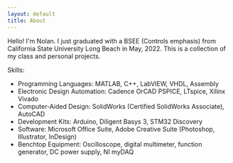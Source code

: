 ```yaml
---
layout: default
title: About
---
```


Hello! I'm Nolan. I just graduated with a BSEE (Controls emphasis) from California State University Long Beach in May, 2022. This is a collection of my class and personal projects. 

Skills:
-  Programming Languages: MATLAB, C++, LabVIEW, VHDL, Assembly
-  Electronic Design Automation: Cadence OrCAD PSPICE, LTspice, Xilinx Vivado
-  Computer-Aided Design: SolidWorks (Certified SolidWorks Associate), AutoCAD
-  Development Kits: Arduino, Diligent Basys 3, STM32 Discovery
-  Software: Microsoft Office Suite, Adobe Creative Suite (Photoshop, Illustrator, InDesign)
-  Benchtop Equipment: Oscilloscope, digital multimeter, function generator, DC power supply, NI myDAQ
